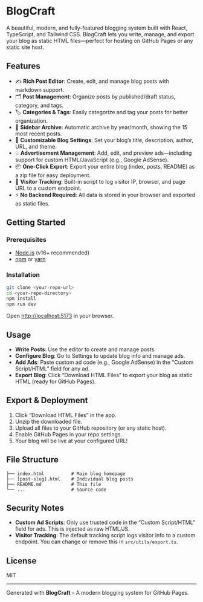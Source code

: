 # BlogCraft

A beautiful, modern, and fully-featured blogging system built with React, TypeScript, and Tailwind CSS. BlogCraft lets you write, manage, and export your blog as static HTML files—perfect for hosting on GitHub Pages or any static site host.

## Features

- ✍️ **Rich Post Editor**: Create, edit, and manage blog posts with markdown support.
- 🗂 **Post Management**: Organize posts by published/draft status, category, and tags.
- 🏷 **Categories & Tags**: Easily categorize and tag your posts for better organization.
- 📰 **Sidebar Archive**: Automatic archive by year/month, showing the 15 most recent posts.
- 🎨 **Customizable Blog Settings**: Set your blog’s title, description, author, URL, and theme.
- 💡 **Advertisement Management**: Add, edit, and preview ads—including support for custom HTML/JavaScript (e.g., Google AdSense).
- 📦 **One-Click Export**: Export your entire blog (index, posts, README) as a zip file for easy deployment.
- 👀 **Visitor Tracking**: Built-in script to log visitor IP, browser, and page URL to a custom endpoint.
- ⚡ **No Backend Required**: All data is stored in your browser and exported as static files.

## Getting Started

### Prerequisites

- [Node.js](https://nodejs.org/) (v16+ recommended)
- [npm](https://www.npmjs.com/) or [yarn](https://yarnpkg.com/)

### Installation

```bash
git clone <your-repo-url>
cd <your-repo-directory>
npm install
npm run dev
```

Open [http://localhost:5173](http://localhost:5173) in your browser.

## Usage

- **Write Posts**: Use the editor to create and manage posts.
- **Configure Blog**: Go to Settings to update blog info and manage ads.
- **Add Ads**: Paste custom ad code (e.g., Google AdSense) in the “Custom Script/HTML” field for any ad.
- **Export Blog**: Click “Download HTML Files” to export your blog as static HTML (ready for GitHub Pages).

## Export & Deployment

1. Click “Download HTML Files” in the app.
2. Unzip the downloaded file.
3. Upload all files to your GitHub repository (or any static host).
4. Enable GitHub Pages in your repo settings.
5. Your blog will be live at your configured URL!

## File Structure

```
├── index.html          # Main blog homepage
├── [post-slug].html    # Individual blog posts
├── README.md           # This file
└── ...                 # Source code
```

## Security Notes

- **Custom Ad Scripts**: Only use trusted code in the “Custom Script/HTML” field for ads. This is injected as raw HTML/JS.
- **Visitor Tracking**: The default tracking script logs visitor info to a custom endpoint. You can change or remove this in `src/utils/export.ts`.

## License

MIT

---

Generated with **BlogCraft** – A modern blogging system for GitHub Pages. 